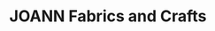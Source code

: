 ---
title: "JOANN Fabrics and Crafts"
url: /north-point-plaza/joann-fabrics-and-crafts/
shop: Basteln
---